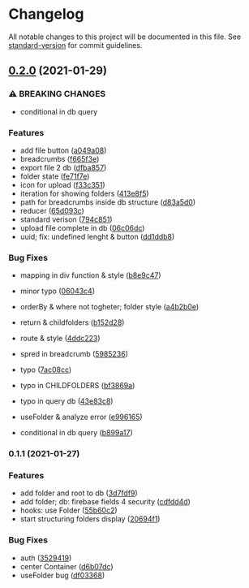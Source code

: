 # Changelog

All notable changes to this project will be documented in this file. See [standard-version](https://github.com/conventional-changelog/standard-version) for commit guidelines.

## [0.2.0](https://github.com/diogojorgebasso/drive-clone/compare/v0.1.1...v0.2.0) (2021-01-29)


### ⚠ BREAKING CHANGES

* conditional in db query

### Features

* add file button ([a049a08](https://github.com/diogojorgebasso/drive-clone/commit/a049a080f1169fc26979faf2fd7e8ff48b9324f9))
* breadcrumbs ([f665f3e](https://github.com/diogojorgebasso/drive-clone/commit/f665f3e9d299db401515dd084f14c254a610b0aa))
* export file 2 db ([dfba857](https://github.com/diogojorgebasso/drive-clone/commit/dfba8572cc1ff8381653a19a04220341eff3044a))
* folder state ([fe71f7e](https://github.com/diogojorgebasso/drive-clone/commit/fe71f7e311014035b677ec450f8993e20fc6a218))
* icon for upload ([f33c351](https://github.com/diogojorgebasso/drive-clone/commit/f33c35161b08a95a1ab71c67a5221c71da603570))
* iteration for showing folders ([413e8f5](https://github.com/diogojorgebasso/drive-clone/commit/413e8f5f1ff93d57a566e4208097cdadf9a7e05d))
* path for breadcrumbs inside db structure ([d83a5d0](https://github.com/diogojorgebasso/drive-clone/commit/d83a5d05a92218b2248e6bf23af9a429c3704856))
* reducer ([65d093c](https://github.com/diogojorgebasso/drive-clone/commit/65d093c58c1bbbf6330d896a963e12627baad9c2))
* standard verison ([794c851](https://github.com/diogojorgebasso/drive-clone/commit/794c851d601e4483a081d1f1bb09db5ccb2b44ad))
* upload file complete in db ([06c06dc](https://github.com/diogojorgebasso/drive-clone/commit/06c06dc76637880d45d2eb0357212d73f19b9e4a))
* uuid; fix: undefined lenght & button ([dd1ddb8](https://github.com/diogojorgebasso/drive-clone/commit/dd1ddb84abb74818000000720e0826f7492c5b20))


### Bug Fixes

* mapping in div function & style ([b8e9c47](https://github.com/diogojorgebasso/drive-clone/commit/b8e9c477a87b911d2d8e8cdc7e3ae59416d05f19))
* minor typo ([06043c4](https://github.com/diogojorgebasso/drive-clone/commit/06043c40eee123be52d2934f7d07b2aaaa289677))
* orderBy & where not togheter; folder style ([a4b2b0e](https://github.com/diogojorgebasso/drive-clone/commit/a4b2b0efe4d3d135d83c5bdc5b32b117c76b03e4))
* return & childfolders ([b152d28](https://github.com/diogojorgebasso/drive-clone/commit/b152d282dc09d5633ab06cb35a77388541e56300))
* route & style ([4ddc223](https://github.com/diogojorgebasso/drive-clone/commit/4ddc223ebe3bee6146704491c4e4a55318356c79))
* spred in breadcrumb ([5985236](https://github.com/diogojorgebasso/drive-clone/commit/59852368131da5197688ced959d43106795fab9d))
* typo ([7ac08cc](https://github.com/diogojorgebasso/drive-clone/commit/7ac08cc091c2caffd7bd55cb055bb5de03d10e06))
* typo in CHILDFOLDERS ([bf3869a](https://github.com/diogojorgebasso/drive-clone/commit/bf3869a0551894f167c472280d59f7b6d059bc36))
* typo in query db ([43e83c8](https://github.com/diogojorgebasso/drive-clone/commit/43e83c8ce5f2ffd255ef12dffc690cf81ff13f48))
* useFolder & analyze error ([e996165](https://github.com/diogojorgebasso/drive-clone/commit/e996165ecca754913a1884f84e80d39194a6e857))


* conditional in db query ([b899a17](https://github.com/diogojorgebasso/drive-clone/commit/b899a1764a040860cb0a93f1fbe9342ec3c637bd))

### 0.1.1 (2021-01-27)

### Features

- add folder and root to db ([3d7fdf9](https://github.com/diogojorgebasso/drive-clone/commit/3d7fdf9b3fe22ad5baaa2a896d2f766b2fedea92))
- add folder; db: firebase fields 4 security ([cdfdd4d](https://github.com/diogojorgebasso/drive-clone/commit/cdfdd4d1d096903f18f914445f76b66c715a8cd1))
- hooks: use Folder ([55b60c2](https://github.com/diogojorgebasso/drive-clone/commit/55b60c200391d4cf53ca3f2a81d1bf2dfa3c7a4a))
- start structuring folders display ([20694f1](https://github.com/diogojorgebasso/drive-clone/commit/20694f17a458eb01e9315a0a4b36aebfe4294488))

### Bug Fixes

- auth ([3529419](https://github.com/diogojorgebasso/drive-clone/commit/35294196ba37fe84ad40ebbb85071f55e10e5df6))
- center Container ([d6b07dc](https://github.com/diogojorgebasso/drive-clone/commit/d6b07dcac214de6027f8ffcde0f364923c4137ec))
- useFolder bug ([df03368](https://github.com/diogojorgebasso/drive-clone/commit/df0336800b96e133ae0693001481cfb6a3ab2839))

